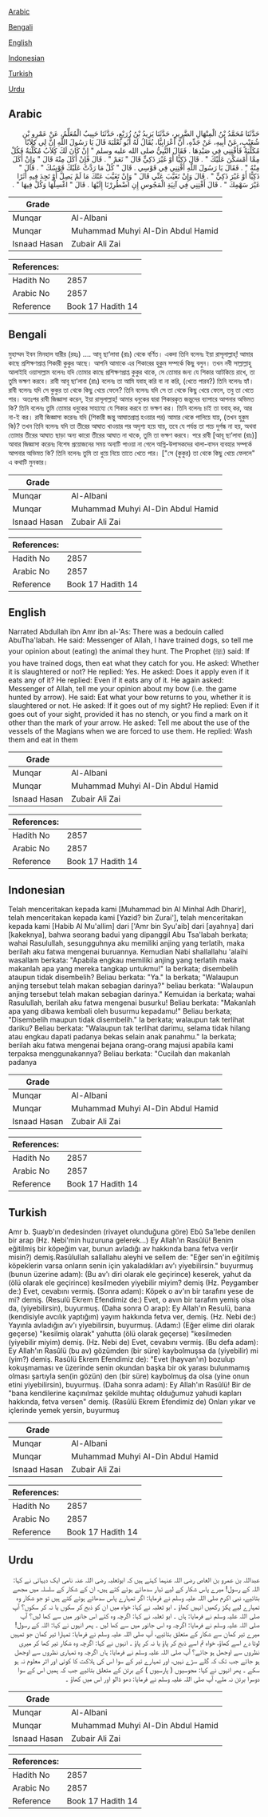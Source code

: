 [Arabic](#arabic)

[Bengali](#bengali)

[English](#english)

[Indonesian](#indonesian)

[Turkish](#turkish)

[Urdu](#urdu)

## Arabic


<div dir="rtl" lang="ar" style={{fontSize:'larger',backgroundColor:'#f8f9fa',padding:20}}>
حَدَّثَنَا مُحَمَّدُ بْنُ الْمِنْهَالِ الضَّرِيرِ، حَدَّثَنَا يَزِيدُ بْنُ زُرَيْعٍ، حَدَّثَنَا حَبِيبٌ الْمُعَلِّمُ، عَنْ عَمْرِو بْنِ شُعَيْبٍ، عَنْ أَبِيهِ، عَنْ جَدِّهِ، أَنَّ أَعْرَابِيًّا، يُقَالُ لَهُ أَبُو ثَعْلَبَةَ قَالَ يَا رَسُولَ اللَّهِ إِنَّ لِي كِلاَبًا مُكَلَّبَةً فَأَفْتِنِي فِي صَيْدِهَا ‏.‏ فَقَالَ النَّبِيُّ صلى الله عليه وسلم ‏"‏ إِنْ كَانَ لَكَ كِلاَبٌ مُكَلَّبَةٌ فَكُلْ مِمَّا أَمْسَكْنَ عَلَيْكَ ‏"‏ ‏.‏ قَالَ ذَكِيًّا أَوْ غَيْرَ ذَكِيٍّ قَالَ ‏"‏ نَعَمْ ‏"‏ ‏.‏ قَالَ فَإِنْ أَكَلَ مِنْهُ قَالَ ‏"‏ وَإِنْ أَكَلَ مِنْهُ ‏"‏ ‏.‏ فَقَالَ يَا رَسُولَ اللَّهِ أَفْتِنِي فِي قَوْسِي ‏.‏ قَالَ ‏"‏ كُلْ مَا رَدَّتْ عَلَيْكَ قَوْسُكَ ‏"‏ ‏.‏ قَالَ ‏"‏ ذَكِيًّا أَوْ غَيْرَ ذَكِيٍّ ‏"‏ ‏.‏ قَالَ وَإِنْ تَغَيَّبَ عَنِّي قَالَ ‏"‏ وَإِنْ تَغَيَّبَ عَنْكَ مَا لَمْ يَصِلَّ أَوْ تَجِدَ فِيهِ أَثَرًا غَيْرَ سَهْمِكَ ‏"‏ ‏.‏ قَالَ أَفْتِنِي فِي آنِيَةِ الْمَجُوسِ إِنِ اضْطُرِرْنَا إِلَيْهَا ‏.‏ قَالَ ‏"‏ اغْسِلْهَا وَكُلْ فِيهَا ‏"‏ ‏.‏
</div>
<div style={{backgroundColor:'#f8f9fa',padding:20, marginBottom: 10}}><table> <thead> <tr> <th>Grade</th> <th></th> </tr> </thead> <tbody> <tr><td>Munqar</td><td>Al-Albani</td></tr><tr><td>Munqar</td><td>Muhammad Muhyi Al-Din Abdul Hamid</td></tr><tr><td>Isnaad Hasan</td><td>Zubair Ali Zai</td></tr></tbody></table><table> <thead> <tr> <th>References:</th> <th></th> </tr> </thead> <tbody><tr><td>Hadith No</td><td>2857</td></tr><tr><td>Arabic No</td><td>2857</td></tr><tr><td>Reference</td><td>Book 17 Hadith 14</td></tr></tbody></table></div>

## Bengali


<div dir="ltr" lang="bn" style={{fontSize:'larger',backgroundColor:'#f8f9fa',padding:20}}>
মুহাম্মদ ইবন মিনহাল যারীর (রহঃ) .... আবূ ছা‘লাবা (রাঃ) থেকে বর্ণিত। একদা তিনি বলেনঃ ইয়া রাসূলাল্লাহ্! আমার কাছে প্রশিক্ষণপ্রাপ্ত শিকারী কুকুর আছে। আপনি আমাকে এর শিকারের হুকুম সম্পর্কে কিছু বলুন। তখন নবী সাল্লাল্লাহু আলাইহি ওয়াসাল্লাম বলেনঃ যদি তোমার কাছে প্রশিক্ষণপ্রাপ্ত কুকুর থাকে, সে তোমার জন্য যে শিকার আটকিয়ে রাখে, তা তুমি ভক্ষণ করবে। রাবী আবূ ছা‘লাবা (রাঃ) বলেনঃ তা আমি যবাহ্ করি বা না করি, (খেতে পারব?) তিনি বলেনঃ হ্যাঁ। রাবী বলেনঃ যদি সে কুকুর তা থেকে কিছু খেয়ে ফেলে? তিনি বলেনঃ যদি সে তা থেকে কিছু খেয়ে ফেলে, তবু তা খেতে পার। অতঃপর রাবী জিজ্ঞাসা করেন, ইয়া রাসূলাল্লাহ্! আমার ধনুকের দ্বারা শিকারকৃত জন্তুদের ব্যাপারে আপনার অভিমত কি? তিনি বলেনঃ তুমি তোমার ধনুকের সাহায্যে যে শিকার করবে তা ভক্ষণ কর। তিনি বলেনঃ চাই তা যবাহ্ কর, আর না-ই কর। রাবী জিজ্ঞাসা করেনঃ যদি (শিকারী জন্তু আঘাতপ্রাপ্ত হওয়ার পর) আমার থেকে পালিয়ে যায়, (তখন হুকুম কি)? তখন তিনি বলেনঃ যদি তা তীরের আঘাত খাওয়ার পর অদৃশ্য হয়ে যায়, তবে যে পর্যন্ত তা পচে দুর্গন্ধ না হয়, অথবা তোমার তীরের আঘাত ছাড়া অন্য কারো তীরের আঘাত না থাকে, তুমি তা ভক্ষণ করবে। পরে রাবী [আবূ ছা‘লাবা (রাঃ)] আবার জিজ্ঞাসা করেনঃ বিশেষ প্রয়োজনের সময় অন্যটি পাওয়া না গেলে অগ্নি-উপাসকদের থালা-বাসন ব্যবহার সম্পর্কে আপনার অভিমত কি? তিনি বলেনঃ তুমি তা ধুয়ে নিয়ে তাতে খেতে পার। ["সে (কুকুর) তা থেকে কিছু খেয়ে ফেললে" এ কথাটি মুনকার।
</div>
<div style={{backgroundColor:'#f8f9fa',padding:20, marginBottom: 10}}><table> <thead> <tr> <th>Grade</th> <th></th> </tr> </thead> <tbody> <tr><td>Munqar</td><td>Al-Albani</td></tr><tr><td>Munqar</td><td>Muhammad Muhyi Al-Din Abdul Hamid</td></tr><tr><td>Isnaad Hasan</td><td>Zubair Ali Zai</td></tr></tbody></table><table> <thead> <tr> <th>References:</th> <th></th> </tr> </thead> <tbody><tr><td>Hadith No</td><td>2857</td></tr><tr><td>Arabic No</td><td>2857</td></tr><tr><td>Reference</td><td>Book 17 Hadith 14</td></tr></tbody></table></div>

## English


<div dir="ltr" lang="en" style={{fontSize:'larger',backgroundColor:'#f8f9fa',padding:20}}>
Narrated Abdullah ibn Amr ibn al-'As: There was a bedouin called AbuTha'labah. He said: Messenger of Allah, I have trained dogs, so tell me your opinion about (eating) the animal they hunt. The Prophet (ﷺ) said: If you have trained dogs, then eat what they catch for you. He asked: Whether it is slaughtered or not? He replied: Yes. He asked: Does it apply even if it eats any of it? He replied: Even if it eats any of it. He again asked: Messenger of Allah, tell me your opinion about my bow (i.e. the game hunted by arrow). He said: Eat what your bow returns to you, whether it is slaughtered or not. He asked: If it goes out of my sight? He replied: Even if it goes out of your sight, provided it has no stench, or you find a mark on it other than the mark of your arrow. He asked: Tell me about the use of the vessels of the Magians when we are forced to use them. He replied: Wash them and eat in them
</div>
<div style={{backgroundColor:'#f8f9fa',padding:20, marginBottom: 10}}><table> <thead> <tr> <th>Grade</th> <th></th> </tr> </thead> <tbody> <tr><td>Munqar</td><td>Al-Albani</td></tr><tr><td>Munqar</td><td>Muhammad Muhyi Al-Din Abdul Hamid</td></tr><tr><td>Isnaad Hasan</td><td>Zubair Ali Zai</td></tr></tbody></table><table> <thead> <tr> <th>References:</th> <th></th> </tr> </thead> <tbody><tr><td>Hadith No</td><td>2857</td></tr><tr><td>Arabic No</td><td>2857</td></tr><tr><td>Reference</td><td>Book 17 Hadith 14</td></tr></tbody></table></div>

## Indonesian


<div dir="ltr" lang="id" style={{fontSize:'larger',backgroundColor:'#f8f9fa',padding:20}}>
Telah menceritakan kepada kami [Muhammad bin Al Minhal Adh Dharir], telah menceritakan kepada kami [Yazid? bin Zurai'], telah menceritakan kepada kami [Habib Al Mu'allim] dari ['Amr bin Syu'aib] dari [ayahnya] dari [kakeknya], bahwa seorang badui yang dipanggil Abu Tsa'labah berkata; wahai Rasulullah, sesungguhnya aku memiliki anjing yang terlatih, maka berilah aku fatwa mengenai buruannya. Kemudian Nabi shallallahu 'alaihi wasallam berkata: "Apabila engkau memiliki anjing yang terlatih maka makanlah apa yang mereka tangkap untukmu!" Ia berkata; disembelih ataupun tidak disembelih? Beliau berkata: "Ya." Ia berkata; "Walaupun anjing tersebut telah makan sebagian darinya?" beliau berkata: "Walaupun anjing tersebut telah makan sebagian darinya." Kemuidan ia berkata; wahai Rasulullah, berilah aku fatwa mengenai busurku! Beliau berkata: "Makanlah apa yang dibawa kembali oleh busurmu kepadamu!" Beliau berkata; "Disembelih maupun tidak disembelih." Ia berkata; walaupun tak terlihat dariku? Beliau berkata: "Walaupun tak terlihat darimu, selama tidak hilang atau engkau dapati padanya bekas selain anak panahmu." Ia berkata; berilah aku fatwa mengenai bejana orang-orang majusi apabila kami terpaksa menggunakannya? Beliau berkata: "Cucilah dan makanlah padanya
</div>
<div style={{backgroundColor:'#f8f9fa',padding:20, marginBottom: 10}}><table> <thead> <tr> <th>Grade</th> <th></th> </tr> </thead> <tbody> <tr><td>Munqar</td><td>Al-Albani</td></tr><tr><td>Munqar</td><td>Muhammad Muhyi Al-Din Abdul Hamid</td></tr><tr><td>Isnaad Hasan</td><td>Zubair Ali Zai</td></tr></tbody></table><table> <thead> <tr> <th>References:</th> <th></th> </tr> </thead> <tbody><tr><td>Hadith No</td><td>2857</td></tr><tr><td>Arabic No</td><td>2857</td></tr><tr><td>Reference</td><td>Book 17 Hadith 14</td></tr></tbody></table></div>

## Turkish


<div dir="ltr" lang="tr" style={{fontSize:'larger',backgroundColor:'#f8f9fa',padding:20}}>
Amr b. Şuayb'ın dedesinden (rivayet olunduğuna göre) Ebû Sa'lebe denilen bir arap (Hz. Nebi'min huzuruna gelerek...) Ey Allah'ın Rasûlü! Benim eğitilmiş bir köpeğim var, bunun avladığı av hakkında bana fetva ver(ir misin?) demiş.Rasûlullah sallallahu aleyhi ve sellem de: "Eğer sen'in eğitilmiş köpeklerin varsa onların senin için yakaladıkları av'ı yiyebilirsin." buyurmuş (bunun üzerine adam): (Bu av'ı diri olarak ele geçirince) keserek, yahut da (ölü olarak ele geçirince) kesilmeden yiyebilir miyim? demiş (Hz. Peygamber de:) Evet, cevabını vermiş. (Sonra adam): Köpek o av'ın bir tarafını yese de mi? demiş. (Resulü Ekrem Efendimiz de:) Evet, o avın bir tarafım yemiş olsa da, (yiyebilirsin), buyurmuş. (Daha sonra O arap): Ey Allah'ın Resulü, bana (kendisiyle avcılık yaptığım) yayım hakkında fetva ver, demiş. (Hz. Nebi de:) Yayınla avladığın av'ı yiyebilirsin, buyurmuş. (Adam:) (Eğer elime diri olarak geçerse) "kesilmiş olarak" yahutta (ölü olarak geçerse) "kesilmeden (yiyebilir miyim) demiş. (Hz. Nebi de) Evet, cevabını vermiş. (Bu defa adam): Ey Allah'ın Rasûlü (bu av) gözümden (bir süre) kaybolmuşsa da (yiyebilir) mi (yim?) demiş. Rasûlü Ekrem Efendimiz de): "Evet (hayvan'ın) bozulup kokuşmaması ve üzerinde senin okundan başka bir ok yarası bulunmamış olması şartıyla sen(in gözün) den (bir süre) kaybolmuş da olsa (yine onun etini yiyebilirsin), buyurmuş. (Daha sonra adam): Ey Allah'ın Rasûlü! Bir de "bana kendilerine kaçınılmaz şekilde muhtaç olduğumuz yahudi kapları hakkında, fetva versen" demiş. (Rasûlü Ekrem Efendimiz de) Onları yıkar ve içlerinde yemek yersin, buyurmuş
</div>
<div style={{backgroundColor:'#f8f9fa',padding:20, marginBottom: 10}}><table> <thead> <tr> <th>Grade</th> <th></th> </tr> </thead> <tbody> <tr><td>Munqar</td><td>Al-Albani</td></tr><tr><td>Munqar</td><td>Muhammad Muhyi Al-Din Abdul Hamid</td></tr><tr><td>Isnaad Hasan</td><td>Zubair Ali Zai</td></tr></tbody></table><table> <thead> <tr> <th>References:</th> <th></th> </tr> </thead> <tbody><tr><td>Hadith No</td><td>2857</td></tr><tr><td>Arabic No</td><td>2857</td></tr><tr><td>Reference</td><td>Book 17 Hadith 14</td></tr></tbody></table></div>

## Urdu


<div dir="rtl" lang="ur" style={{fontSize:'larger',backgroundColor:'#f8f9fa',padding:20}}>
عبداللہ بن عمرو بن العاص رضی اللہ عنہما کہتے ہیں کہ ابوثعلبہ رضی اللہ عنہ نامی ایک دیہاتی نے کہا: اللہ کے رسول! میرے پاس شکار کے لیے تیار سدھائے ہوئے کتے ہیں، ان کے شکار کے سلسلہ میں مجھے بتائیے، نبی اکرم صلی اللہ علیہ وسلم نے فرمایا: اگر تمہارے پاس سدھائے ہوئے کتے ہیں تو جو شکار وہ تمہارے لیے پکڑ رکھیں انہیں کھاؤ ۔ ابو ثعلبہ نے کہا: خواہ میں ان کو ذبح کر سکوں یا نہ کر سکوں؟ آپ صلی اللہ علیہ وسلم نے فرمایا: ہاں ۔ ابو ثعلبہ نے کہا: اگرچہ وہ کتے اس جانور میں سے کھا لیں؟ آپ صلی اللہ علیہ وسلم نے فرمایا: اگرچہ وہ اس جانور میں سے کھا لیں ۔ پھر انہوں نے کہا: اللہ کے رسول! میرے تیر کمان سے شکار کے متعلق بتائیے، آپ صلی اللہ علیہ وسلم نے فرمایا: تمہارا تیر کمان جو تمہیں لوٹا دے اسے کھاؤ، خواہ تم اسے ذبح کر پاؤ یا نہ کر پاؤ ۔ انہوں نے کہا: اگرچہ وہ شکار تیر کھا کر میری نظروں سے اوجھل ہو جائے؟ آپ صلی اللہ علیہ وسلم نے فرمایا: ہاں اگرچہ وہ تمہاری نظروں سے اوجھل ہو جائے جب تک کہ گلے سڑے نہیں، اور تمہارے تیر کے سوا اس کی ہلاکت کا کوئی اور اثر معلوم نہ ہو سکے ۔ پھر انہوں نے کہا: مجوسیوں ( پارسیوں ) کے برتن کے متعلق بتائیے جب کہ ہمیں اس کے سوا دوسرا برتن نہ ملے، آپ صلی اللہ علیہ وسلم نے فرمایا: دھو ڈالو اور اس میں کھاؤ ۔
</div>
<div style={{backgroundColor:'#f8f9fa',padding:20, marginBottom: 10}}><table> <thead> <tr> <th>Grade</th> <th></th> </tr> </thead> <tbody> <tr><td>Munqar</td><td>Al-Albani</td></tr><tr><td>Munqar</td><td>Muhammad Muhyi Al-Din Abdul Hamid</td></tr><tr><td>Isnaad Hasan</td><td>Zubair Ali Zai</td></tr></tbody></table><table> <thead> <tr> <th>References:</th> <th></th> </tr> </thead> <tbody><tr><td>Hadith No</td><td>2857</td></tr><tr><td>Arabic No</td><td>2857</td></tr><tr><td>Reference</td><td>Book 17 Hadith 14</td></tr></tbody></table></div>